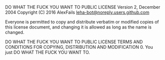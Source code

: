 DO WHAT THE FUCK YOU WANT TO PUBLIC LICENSE
Version 2, December 2004
Copyright (C) 2016 AlexFails <leha-bot@noreply.users.github.com>

Everyone is permitted to copy and distribute verbatim or modified copies of this license document, and changing it is allowed as long as the name is changed.

DO WHAT THE FUCK YOU WANT TO PUBLIC LICENSE TERMS AND CONDITIONS FOR COPYING, DISTRIBUTION AND MODIFICATION
0. You just DO WHAT THE FUCK YOU WANT TO.
